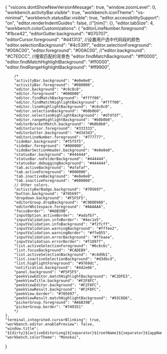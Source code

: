{
    "vsicons.dontShowNewVersionMessage": true,
    "window.zoomLevel": 0,
    "workbench.activityBar.visible": true,
    "workbench.iconTheme": "vs-minimal",
    "workbench.statusBar.visible": true,
    "editor.accessibilitySupport": "on",
    "editor.renderIndentGuides": false,
    //"[nim]": {},
    "editor.tabSize": 4,
    "workbench.colorCustomizations": {
        "editorLineNumber.foreground": "#1bce42",
        "editorGutter.background": "#070707",
        "editorCursor.foreground": "#d41313",
        //设置用户选中代码段的颜色 
        "editor.selectionBackground": "#4c5391",
        "editor.selectionForeground": "#00AC00",
        "editor.foreground": "#00AC00",
        //"editor.background": "#C7EDCC",
        //搜索匹配的背景色
        "editor.findMatchBackground": "#ff0000",
        "editor.findMatchHighlightBackground": "#ff0000",
        "editor.findRangeHighlightBackground": "#ff9900",

        /*
        "activityBar.background": "#e0e0e0",
        "activityBar.foreground": "#000000",
        "editor.background": "#c8c8c8",
        "editor.foreground": "#000000",
        "editor.findMatchBackground": "#ffff00",
        "editor.findMatchHighlightBackground": "#ffff00",
        "editor.lineHighlightBackground": "#c0c0c0",
        "editor.selectionBackground": "#b0b0b0",
        "editor.selectionHighlightBackground": "#dfdfdf",
        "editor.rangeHighlightBackground": "#b0b0b0",
        "editorBracketMatch.background": "#b0b0b0",
        "editorCursor.foreground": "#333333",
        "editorGutter.background": "#d3d3d3",
        "editorLineNumber.foreground": "#777777",
        "sideBar.background": "#f5f5f5",
        "sideBar.foreground": "#000000",
        "sideBarSectionHeader.background": "#e0e0e0",
        "statusBar.background": "#444444",
        "statusBar.noFolderBackground": "#444444",
        "statusBar.debuggingBackground": "#444444",
        "tab.activeBackground": "#afafaf",
        "tab.activeForeground": "#000000",
        "tab.inactiveBackground": "#e0e0e0",
        "tab.inactiveForeground": "#000000",
        // Other colors.
        "activityBarBadge.background": "#705697",
        "button.background": "#705697",
        "dropdown.background": "#F5F5F5",
        "editorGroup.dropBackground": "#C9D0D988",
        "editorWhitespace.foreground": "#AAAAAA",
        "focusBorder": "#A6B39B",
        "inputOption.activeBorder": "#adafb7",
        "inputValidation.infoBorder": "#4ec1e5",
        "inputValidation.infoBackground": "#f2fcff",
        "inputValidation.warningBackground": "#fffee2",
        "inputValidation.warningBorder": "#ffe055",
        "inputValidation.errorBackground": "#ffeaea",
        "inputValidation.errorBorder": "#f1897f",
        "list.activeSelectionForeground": "#6c6c6c",
        "list.focusBackground": "#CADEB9",
        "list.activeSelectionBackground": "#c4d9b1",
        "list.inactiveSelectionBackground": "#d3dbcd",
        "list.highlightForeground": "#9769dc",
        "notification.background": "#442e66",
        "panel.background": "#F5F5F5",
        "peekViewEditor.matchHighlightBackground": "#C2DFE3",
        "peekViewTitle.background": "#F2F8FC",
        "peekViewEditor.background": "#F2F8FC",
        "peekViewResult.background": "#F2F8FC",
        "peekView.border": "#705697",
        "peekViewResult.matchHighlightBackground": "#93C6D6",
        "pickerGroup.foreground": "#A6B39B",
        "pickerGroup.border": "#749351"
        */
    },
    "terminal.integrated.cursorBlinking": true,
    "workbench.editor.enablePreview": false,
    "window.title": "${dirty}${activeEditorLong}${separator}${rootName}${separator}${appName}",
    "workbench.colorTheme": "Monokai",
}